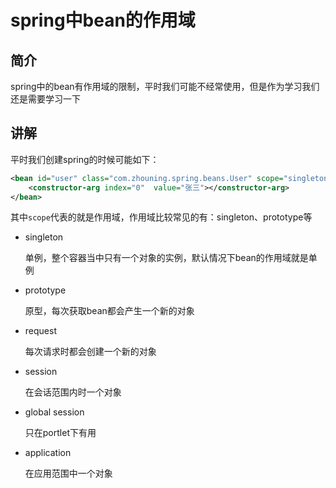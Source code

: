 # spring中bean的作用域

## 简介

spring中的bean有作用域的限制，平时我们可能不经常使用，但是作为学习我们还是需要学习一下

## 讲解

平时我们创建spring的时候可能如下：

```xml
<bean id="user" class="com.zhouning.spring.beans.User" scope="singleton">
    <constructor-arg index="0"  value="张三"></constructor-arg>
</bean>
```

其中`scope`代表的就是作用域，作用域比较常见的有：singleton、prototype等

* singleton

  单例，整个容器当中只有一个对象的实例，默认情况下bean的作用域就是单例

* prototype

  原型，每次获取bean都会产生一个新的对象

* request

  每次请求时都会创建一个新的对象

* session

  在会话范围内时一个对象

* global session

  只在portlet下有用

* application

  在应用范围中一个对象